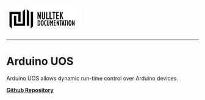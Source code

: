 [![NullTek Documentation](../../resources/NullTekDocumentationLogo.png)](https://creatingnull.github.io)

---

# Arduino UOS

Arduino UOS allows dynamic run-time control over Arduino devices.

**[Github Repository](https://github.com/CreatingNull/UART-Arduino-Operating-System)**
